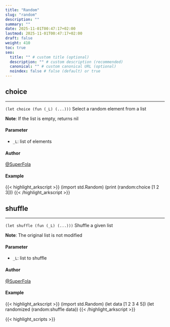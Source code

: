 ```yaml
---
title: "Random"
slug: "random"
description: ""
summary: ""
date: 2025-11-01T00:47:17+02:00
lastmod: 2025-11-01T00:47:17+02:00
draft: false
weight: 410
toc: true
seo:
  title: "" # custom title (optional)
  description: "" # custom description (recommended)
  canonical: "" # custom canonical URL (optional)
  noindex: false # false (default) or true
---
```


## choice

---
`(let choice (fun (_L) (...)))`
Select a random element from a list

**Note**: If the list is empty, returns nil
#### Parameter
- `_L`: list of elements

#### Author
[@SuperFola](https://github.com/SuperFola)

#### Example
{{< highlight_arkscript >}}
(import std.Random)
(print (random:choice [1 2 3]))
{{< /highlight_arkscript >}}

## shuffle

---
`(let shuffle (fun (_L) (...)))`
Shuffle a given list

**Note**: The original list is not modified
#### Parameter
- `_L`: list to shuffle

#### Author
[@SuperFola](https://github.com/SuperFola)

#### Example
{{< highlight_arkscript >}}
(import std.Random)
(let data [1 2 3 4 5])
(let randomized (random:shuffle data))
{{< /highlight_arkscript >}}



{{< highlight_scripts >}}
